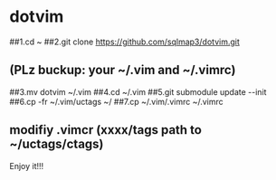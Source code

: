 # dotvim
##1.cd ~
##2.git clone https://github.com/sqlmap3/dotvim.git
##  (PLz buckup: your ~/.vim and ~/.vimrc)
##3.mv dotvim ~/.vim
##4.cd ~/.vim
##5.git submodule update --init
##6.cp -fr  ~/.vim/uctags  ~/
##7.cp   ~/.vim/.vimrc  ~/.vimrc

## modifiy .vimcr (xxxx/tags path  to ~/uctags/ctags)


Enjoy it!!!
